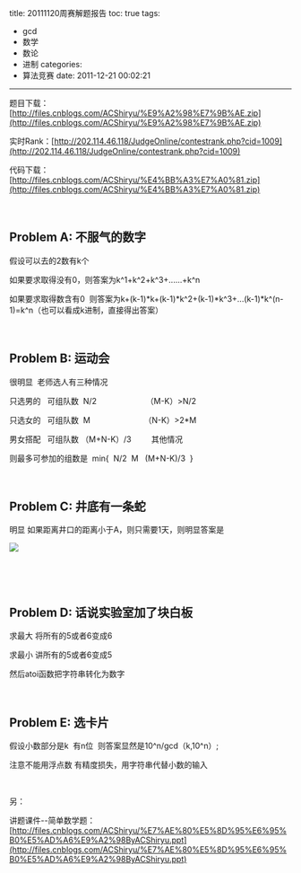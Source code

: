 title: 20111120周赛解题报告
toc: true
tags:
  - gcd
  - 数学
  - 数论
  - 进制
categories:
  - 算法竞赛
date: 2011-12-21 00:02:21
---

题目下载：[http://files.cnblogs.com/ACShiryu/%E9%A2%98%E7%9B%AE.zip](http://files.cnblogs.com/ACShiryu/%E9%A2%98%E7%9B%AE.zip)

实时Rank：[http://202.114.46.118/JudgeOnline/contestrank.php?cid=1009](http://202.114.46.118/JudgeOnline/contestrank.php?cid=1009)

代码下载：[http://files.cnblogs.com/ACShiryu/%E4%BB%A3%E7%A0%81.zip](http://files.cnblogs.com/ACShiryu/%E4%BB%A3%E7%A0%81.zip)

&nbsp;

## Problem A: 不服气的数字

假设可以去的2数有k个

如果要求取得没有0，则答案为k^1+k^2+k^3+......+k^n

如果要求取得数含有0  则答案为k+(k-1)*k+(k-1)*k^2+(k-1)*k^3+...(k-1)*k^(n-1)=k^n（也可以看成k进制，直接得出答案）

&nbsp;

## Problem B: 运动会

很明显  老师选人有三种情况

只选男的   可组队数  N/2　　　　　　 （M-K）&gt;N/2

只选女的   可组队数  M　　　　　　   （N-K）&gt;2*M

男女搭配   可组队数 （M+N-K）/3　　  其他情况

则最多可参加的组数是  min{  N/2  M   (M+N-K)/3  }

&nbsp;
<!--more-->
## Problem C: 井底有一条蛇

明显 如果距离井口的距离小于A，则只需要1天，则明显答案是

![](http://pic002.cnblogs.com/images/2011/315754/2011112015341013.jpg)

&nbsp;

&nbsp;

## Problem D: 话说实验室加了块白板

求最大 将所有的5或者6变成6

求最小 讲所有的5或者6变成5

然后atoi函数把字符串转化为数字

&nbsp;

## Problem E: 选卡片

假设小数部分是k  有n位  则答案显然是10^n/gcd（k,10^n）;

注意不能用浮点数 有精度损失，用字符串代替小数的输入

&nbsp;

另：

讲题课件--简单数学题：[http://files.cnblogs.com/ACShiryu/%E7%AE%80%E5%8D%95%E6%95%B0%E5%AD%A6%E9%A2%98ByACShiryu.ppt](http://files.cnblogs.com/ACShiryu/%E7%AE%80%E5%8D%95%E6%95%B0%E5%AD%A6%E9%A2%98ByACShiryu.ppt)